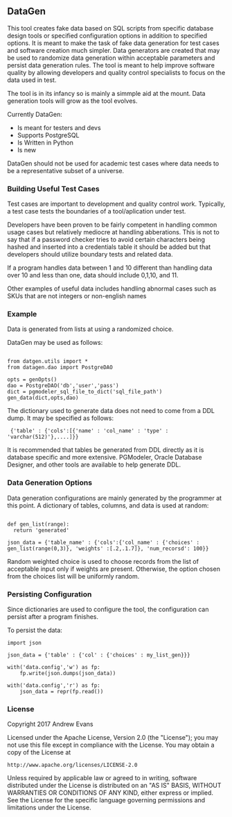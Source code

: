 ## DataGen

This tool creates fake data based on SQL scripts from specific database design tools or specified configuration options in addition to specified options. It is meant to make the task of fake data generation for test cases and software creation much simpler. Data generators are created that may be used to randomize data generation within acceptable parameters and persist data generation
rules. The tool is meant to help improve software quality by allowing developers and quality control specialists to focus on the data used in test.

The tool is in its infancy so is mainly a simmple aid at the mount. Data generation tools will grow as the tool evolves.

Currently DataGen:
 - Is meant for testers and devs
 - Supports PostgreSQL
 - Is Written in Python
 - Is new
 
DataGen should not be used for academic test cases where data needs to be a representative subset of a universe.

### Building Useful Test Cases

Test cases are important to development and quality control work. Typically, a test case tests the boundaries of a tool/aplication under test. 

Developers have been proven to be fairly competent in handling common usage cases but relatively mediocre at handling abberations. This is not to say that if
a password checker tries to avoid certain characters being hashed and inserted into a credentials table it should be added but that developers should utilize boundary tests and related data.

If a program handles data between 1 and 10 different than handling data over 10 and less than one, data should include 0,1,10, and 11.

Other examples of useful data includes handling abnormal cases such as SKUs that are not integers or non-english names 

 
### Example 

Data is generated from lists at using a randomized choice. 

DataGen may be used as follows:

```

from datgen.utils import *
from datagen.dao import PostgreDAO

opts = genOpts()
dao = PostgreDAO('db','user','pass')
dict = pgmodeler_sql_file_to_dict('sql_file_path')
gen_data(dict,opts,dao)

```

The dictionary used to generate data does not need to come from a DDL dump. It may be specified as follows:

```
 {'table' : {'cols':[{'name' : 'col_name' : 'type' : 'varchar(512)'},....]}}
```

It is recommended that tables be generated from DDL directly as it is database specific and more extensive. PGModeler, Oracle Database Designer, and other tools are available to help generate DDL.

### Data Generation Options

Data generation configurations are mainly generated by the programmer at this point. A dictionary of tables, columns, and data is used at random:

```

def gen_list(range):
  return 'generated'
  	
json_data = {'table_name' : {'cols':{'col_name' : {'choices' : gen_list(range(0,3)}, 'weights' :[.2,.1.7]}, 'num_recorsd': 100}}  

```
Random weighted choice is used to choose records from the list of acceptable input only if weights are present. Otherwise, the option chosen from the choices list will be uniformly random.  


### Persisting Configuration

Since dictionaries are used to configure the tool, the configuration can persist after a program finishes.

To persist the data:

```
import json

json_data = {'table' : {'col' : {'choices' : my_list_gen}}}

with('data.config','w') as fp:
	fp.write(json.dumps(json_data))

with('data.config','r') as fp:
	json_data = repr(fp.read())

```

### License

Copyright 2017 Andrew Evans

Licensed under the Apache License, Version 2.0 (the "License");
you may not use this file except in compliance with the License.
You may obtain a copy of the License at

    http://www.apache.org/licenses/LICENSE-2.0

Unless required by applicable law or agreed to in writing, software
distributed under the License is distributed on an "AS IS" BASIS,
WITHOUT WARRANTIES OR CONDITIONS OF ANY KIND, either express or implied.
See the License for the specific language governing permissions and
limitations under the License.